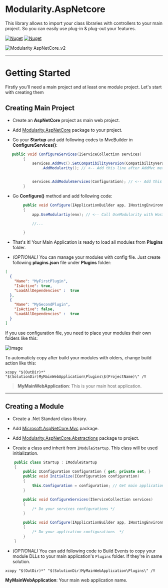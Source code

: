 # Modularity.AspNetcore

This library allows to import your class libraries with controllers to your main project. So you can easily use plug-in & plug-out your features.

[![Nuget](https://img.shields.io/nuget/v/Modularity.AspNetCore?label=Modularity.AspNetCore&logo=nuget)](https://www.nuget.org/packages/Modularity.AspNetCore/)
[![Nuget](https://img.shields.io/nuget/v/Modularity.Core?label=Modularity.Core&logo=nuget)](https://www.nuget.org/packages/Modularity.Core/)

![Modularity AspNetCore_v2](https://user-images.githubusercontent.com/23705418/62229283-062db280-b3c8-11e9-8be0-6cd3ba9c9c91.png)

***
# Getting Started
Firstly you'll need a main project and at least one module project. Let's start with creating them



## Creating Main Project

- Create an **AspNetCore** project as main web project.

- Add [Modularity.AspNetCore](https://www.nuget.org/packages/Modularity.AspNetCore/) package to your project.

- Go your **Startup** and add following codes to MvcBuilder in **ConfigureServices()**:

```csharp
   public void ConfigureServices(IServiceCollection services)
        {
            services.AddMvc().SetCompatibilityVersion(CompatibilityVersion.Version_2_2)
                .AddModularity(); // <-- Add this line after AddMvc method


            services.AddModuleServices(Configuration); // <-- Add this to add module's services into DI Container.
        }
```

- Go **Configure()** method and add following code:

```csharp
        public void Configure(IApplicationBuilder app, IHostingEnvironment env)
        {
            app.UseModulartiy(env); // <-- Call UseModularity with HostingEnvirorment parameter

            //...

        }
```

- That's it! Your Main Application is ready to load all modules from **Plugins** folder.

- _(OPTIONAL)_ You can manage your modules with config file. Just create following **plugins.json** file under **Plugins** folder:

```json
[
  {
    "Name": "MyFirstPlugin",
    "IsActive": true,
    "LoadAllDependencies" :  true
  },
  {
    "Name": "MySecondPlugin",
    "IsActive": false,
    "LoadAllDependencies" :  true
  }
]
```

If you use configuration file, you need to place your modules their own folders like this:

![image](https://user-images.githubusercontent.com/23705418/62240890-b0193900-b3e0-11e9-8634-b7b9a4aa853c.png)

To automaticly copy after build your modules with olders, change build action like this:
```
xcopy "$(OutDir)*" "$(SolutionDir)MyMainWebApplication\Plugins\$(ProjectName)\" /Y
```
> **MyMainWebApplication**: This is your main host application.


***

## Creating a Module

- Create a .Net Standard class library.

- Add [Microsoft.AspNetCore.Mvc](https://www.nuget.org/packages/Microsoft.AspNetCore.Mvc/) package.

- Add [Modularity.AspNetCore.Abstractions](https://www.nuget.org/packages/Modularity.AspNetCore.Abstractions) package to project.

- Create a class and inherit from `IModuleStartup`. This class will be used initialization.

```csharp
    public class Startup : IModuleStartup
    {
        public IConfiguration Configuration { get; private set; }
        public void Initialize(IConfiguration configuration)
        {
            this.Configuration = configuration; // Get main application's configuration and keep it to use in ConfigureServices()
        }

        public void ConfigureServices(IServiceCollection services)
        {
            /* Do your services configurations */
        }

        public void Configure(IApplicationBuilder app, IHostingEnvironment env)
        {
            /* Do your application configurations  */
        }
    }
```

- _(OPTIONAL)_ You can add following code to Build Events to copy your module DLLs to your main application's `Plugins` folder. If they're in same solution.

```
xcopy "$(OutDir)*" "$(SolutionDir)MyMainWebApplication\Plugins\" /Y
```
**MyMainWebApplication**: Your main web application name.